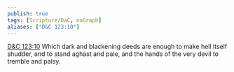 ```yaml
---
publish: true
tags: [Scripture/DaC, noGraph]
aliases: ["D&C 123:10"]
---
```

[D&C 123:10](https://churchofjesuschrist.org/study/scriptures/dc-testament/dc/123?lang=eng&id=p10#p10) Which dark and blackening deeds are enough to make hell itself shudder, and to stand aghast and pale, and the hands of the very devil to tremble and palsy.
